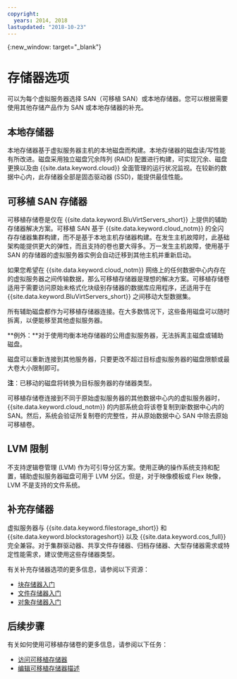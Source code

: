 ```yaml
---
copyright:
  years: 2014, 2018
lastupdated: "2018-10-23"
---
```


{:new_window: target="_blank"}

# 存储器选项

可以为每个虚拟服务器选择 SAN（可移植 SAN）或本地存储器。您可以根据需要使用其他存储产品作为 SAN 或本地存储器的补充。 

## 本地存储器

本地存储器基于虚拟服务器主机的本地磁盘而构建。本地存储器的磁盘读/写性能有所改进。磁盘采用独立磁盘冗余阵列 (RAID) 配置进行构建，可实现冗余、磁盘更换以及由 {{site.data.keyword.cloud}} 全面管理的运行状况监视。在较新的数据中心内，此存储器全部是固态驱动器 (SSD)，能提供最佳性能。 

## 可移植 SAN 存储器
 
可移植存储卷是仅在 {{site.data.keyword.BluVirtServers_short}} 上提供的辅助存储器解决方案。可移植 SAN 基于 {{site.data.keyword.cloud_notm}} 的全闪存存储器集群构建，而不是基于本地主机存储器构建。在发生主机故障时，此基础架构能提供更大的弹性，而且支持的卷也要大得多。万一发生主机故障，使用基于 SAN 的存储器的虚拟服务器实例会自动迁移到其他主机并重新启动。

如果您希望在 {{site.data.keyword.cloud_notm}} 网络上的任何数据中心内存在的虚拟服务器之间传输数据，那么可移植存储器是理想的解决方案。可移植存储卷适用于需要访问原始未格式化块级别存储器的数据库应用程序，还适用于在 {{site.data.keyword.BluVirtServers_short}} 之间移动大型数据集。

所有辅助磁盘都作为可移植存储器连接。在大多数情况下，这些备用磁盘可以随时拆离，以便能移至其他虚拟服务器。 

**例外：**对于使用均衡本地存储器的公用虚拟服务器，无法拆离主磁盘或辅助磁盘。

磁盘可以重新连接到其他服务器，只要更改不超过目标虚拟服务器的磁盘限额或最大卷大小限制即可。

**注**：已移动的磁盘将转换为目标服务器的存储器类型。

可移植存储卷连接到不同于原始虚拟服务器的其他数据中心内的虚拟服务器时，{{site.data.keyword.cloud_notm}} 的内部系统会将该卷复制到新数据中心内的 SAN。然后，系统会验证所复制卷的完整性，并从原始数据中心 SAN 中除去原始可移植卷。

## LVM 限制

不支持逻辑卷管理 (LVM) 作为可引导分区方案。使用正确的操作系统支持和配置，辅助虚拟服务器磁盘可用于 LVM 分区。但是，对于映像模板或 Flex 映像，LVM 不是支持的文件系统。

## 补充存储器

虚拟服务器与 {{site.data.keyword.filestorage_short}} 和 {{site.data.keyword.blockstorageshort}} 以及 {{site.data.keyword.cos_full}} 完全兼容。对于集群驱动器、共享文件存储器、归档存储器、大型存储器需求或特定性能需求，建议使用这些存储器类型。

有关补充存储器选项的更多信息，请参阅以下资源：

* [块存储器入门](/docs/infrastructure/BlockStorage/index.html)
* [文件存储器入门](/docs/infrastructure/FileStorage/index.html)
* [对象存储器入门](/docs/services/ObjectStorage/index.html)

## 后续步骤
有关如何使用可移植存储卷的更多信息，请参阅以下任务：
* [访问可移植存储器](../storage/access-portable-storage-screen.html)
* [编辑可移植存储器描述](../storage/edit-description-portable-storage-volume-psv.html)


